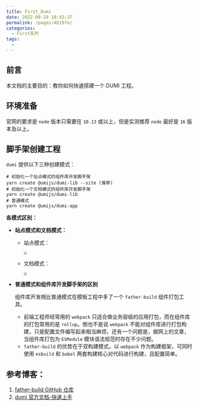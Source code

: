 ```yaml
---
title: First_Dumi
date: 2022-09-29 18:43:37
permalink: /pages/4b197e/
categories:
  - First系列
tags:
  -
---
```


## 前言

本文档的主要目的：教你如何快速搭建一个 DUMI 工程。



## 环境准备

官网的要求是 `node` 版本只需要在 `10.13` 或以上，但是实测推荐 `node` 最好是 `16` 版本及以上。



## 脚手架创建工程

`dumi` 提供以下三种创建模式：

```shell
# 初始化一个站点模式的组件库开发脚手架
yarn create @umijs/dumi-lib --site (推荐)
# 初始化一个文档模式的组件库开发脚手架
yarn create @umijs/dumi-lib
# 普通模式
yarn create @umijs/dumi-app
```



**各模式区别：**

- **站点模式和文档模式：**

  - 站点模式：

    <img src="https://wjs-tik.oss-cn-shanghai.aliyuncs.com/k7iyfarw_w2600_h1754.png" style="zoom:50%;" />

  - 文档模式：

    <img src="https://wjs-tik.oss-cn-shanghai.aliyuncs.com/k7iyfr0t_w2600_h1754.png" style="zoom:50%;" />

- **普通模式和组件库开发脚手架的区别**

  组件库开发相比普通模式在模板工程中多了一个 `father-build` 组件打包工具。

  - 前端工程师经常用的 `webpack` 只适合做业务层级的应用打包，而在组件库的打包常用的是 `rollup`。倒也不是说 `webpack` 不能对组件库进行打包构建，只是配置文件编写起来相当麻烦，还有一个问题是，据网上的文章，当组件库打包为 `ESModule` 模块语法规范时存在不少问题。
  - `father-build` 的优势在于双构建模式，以 `webpack` 作为构建框架，可同时使用 `esbuild` 和 `babel` 两套构建核心对代码进行构建，且配置简单。



## 参考博客：

1. [father-build GitHub 仓库](https://github.com/umijs/father)
2. [dumi 官方文档-快速上手](https://d.umijs.org/zh-CN/guide)

